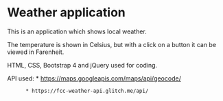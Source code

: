 # Weather application

This is an application which shows local weather. 

The temperature is shown in Celsius, but with a click on a button it can be viewed in Farenheit.

HTML, CSS, Bootstrap 4 and jQuery used for coding.

API used: * https://maps.googleapis.com/maps/api/geocode/

          * https://fcc-weather-api.glitch.me/api/